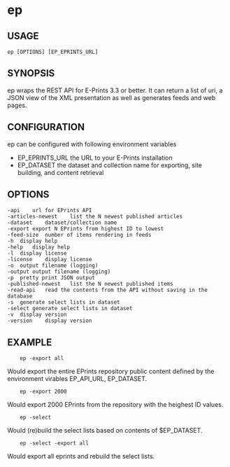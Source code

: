 
# ep

## USAGE 

    ep [OPTIONS] [EP_EPRINTS_URL]

## SYNOPSIS

ep wraps the REST API for E-Prints 3.3 or better. It can return a list 
of uri, a JSON view of the XML presentation as well as generates feeds 
and web pages.

## CONFIGURATION

ep can be configured with following environment variables

+ EP_EPRINTS_URL the URL to your E-Prints installation
+ EP_DATASET the dataset and collection name for exporting, site building, and content retrieval

## OPTIONS

	-api	url for EPrints API
	-articles-newest	list the N newest published articles
	-dataset	dataset/collection name
	-export	export N EPrints from highest ID to lowest
	-feed-size	number of items rendering in feeds
	-h	display help
	-help	display help
	-l	display license
	-license	display license
	-o	output filename (logging)
	-output	output filename (logging)
	-p	pretty print JSON output
	-published-newest	list the N newest published items
	-read-api	read the contents from the API without saving in the database
	-s	generate select lists in dataset
	-select	generate select lists in dataset
	-v	display version
	-version	display version

## EXAMPLE

```shell
    ep -export all
```

Would export the entire EPrints repository public content defined by the
environment virables EP_API_URL, EP_DATASET.

```shell
    ep -export 2000
```

Would export 2000 EPrints from the repository with the heighest ID values.

```shell
    ep -select
```

Would (re)build the select lists based on contents of $EP_DATASET.

```shell
    ep -select -export all
```

Would export all eprints and rebuild the select lists.

